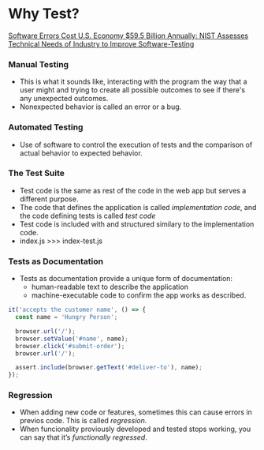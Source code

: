 # Why Test?

[Software Errors Cost U.S. Economy $59.5 Billion Annually: NIST Assesses Technical Needs of Industry to Improve Software-Testing](https://web.archive.org/web/20090610052743/http://www.nist.gov/public_affairs/releases/n02-10.htm)

### Manual Testing

- This is what it sounds like, interacting with the program the way that a user might and trying to create all possible outcomes to see if there's any unexpected outcomes.
- Nonexpected behavior is called an error or a bug.

### Automated Testing

- Use of software to control the execution of tests and the comparison of actual behavior to expected behavior.

### The Test Suite

- Test code is the same as rest of the code in the web app but serves a different purpose.
- The code that defines the application is called *implementation code*, and the code defining tests is called *test code*
- Test code is included with and structured similary to the implementation code.
- index.js >>> index-test.js

### Tests as Documentation

- Tests as documentation provide a unique form of documentation:
   - human-readable text to describe the application
   - machine-executable code to confirm the app works as described.

```javascript
it('accepts the customer name', () => {
  const name = 'Hungry Person';

  browser.url('/');
  browser.setValue('#name', name);
  browser.click('#submit-order');
  browser.url('/');

  assert.include(browser.getText('#deliver-to'), name);
});
```

### Regression

- When adding new code or features, sometimes this can cause errors in previos code. This is called *regression.*
- When funcionality proviously developed and tested stops working, you can say that it’s *functionally regressed*.

